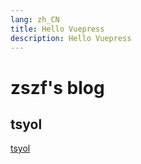 ```yaml
---
lang: zh_CN
title: Hello Vuepress
description: Hello Vuepress
---
```

# zszf's blog

## tsyol
[tsyol](./tsyol/)